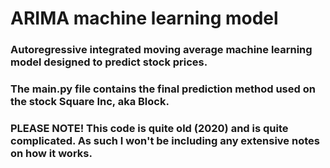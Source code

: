 # ARIMA machine learning model
### Autoregressive integrated moving average machine learning model designed to predict stock prices.
### The main.py file contains the final prediction method used on the stock Square Inc, aka Block.
### PLEASE NOTE! This code is quite old (2020) and is quite complicated. As such I won't be including any extensive notes on how it works.

